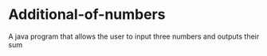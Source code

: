 # Additional-of-numbers
A java program that allows the user to input three numbers and outputs their sum
